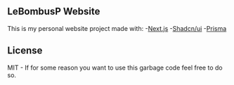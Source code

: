 ## LeBombusP Website

This is my personal website project made with: 
-[Next.js](https://nextjs.org/) 
-[Shadcn/ui](https://ui.shadcn.com/) 
-[Prisma](https://www.prisma.io/)

<!-- And other stuff that i will add in the future -->

## License

MIT - If for some reason you want to use this garbage code feel free to do so.
